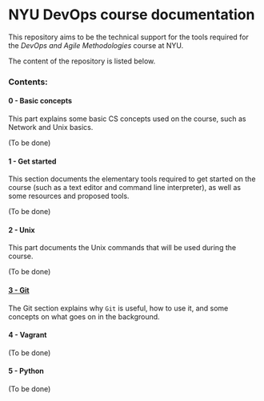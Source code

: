 # NYU DevOps course documentation

This repository aims to be the technical support for the tools required for the *DevOps and Agile Methodologies* course at NYU.

The content of the repository is listed below.

### Contents:

#### 0 - Basic concepts
This part explains some basic CS concepts used on the course, such as Network and Unix basics.

(To be done)

#### 1 - Get started
This section documents the elementary tools required to get started on the course (such as a text editor and command line interpreter), as well as some resources and proposed tools.

(To be done)

#### 2 - Unix
This part documents the Unix commands that will be used during the course.

(To be done)

#### [3 - Git](https://github.com/lombardero/nyu-devops-concepts/tree/master/3-git)
The Git section explains why `Git` is useful, how to use it, and some concepts on what goes on in the background.

#### 4 - Vagrant

(To be done)

#### 5 - Python

(To be done)